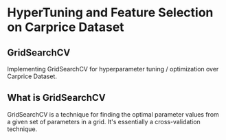 


#  HyperTuning and Feature Selection on Carprice Dataset

## GridSearchCV

Implementing GridSearchCV for hyperparameter tuning / optimization over Carprice Dataset.

## What is GridSearchCV 
GridSearchCV is a technique for finding the optimal parameter values from a given set of parameters in a grid. It's essentially a cross-validation technique.



